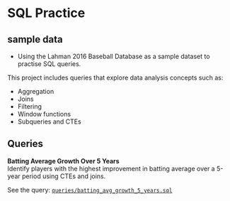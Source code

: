 # SQL Practice

## sample data
- Using the Lahman 2016 Baseball Database as a sample dataset to practise SQL queries.

This project includes queries that explore data analysis concepts such as:
- Aggregation
- Joins
- Filtering
- Window functions
- Subqueries and CTEs

## Queries

**Batting Average Growth Over 5 Years**  
Identify players with the highest improvement in batting average over a 5-year period using CTEs and joins.

See the query: [`queries/batting_avg_growth_5_years.sql`](queries/batting_avg_growth_5_years.sql)


